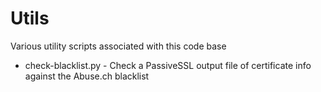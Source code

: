 Utils
=====

Various utility scripts associated with this code base

 * check-blacklist.py - Check a PassiveSSL output file of certificate info against the Abuse.ch blacklist